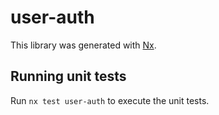 # user-auth

This library was generated with [Nx](https://nx.dev).

## Running unit tests

Run `nx test user-auth` to execute the unit tests.
